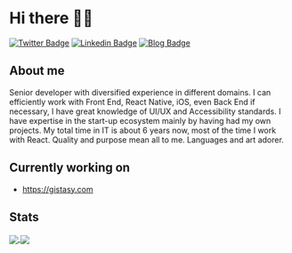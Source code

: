 # Hi there 👋🏻

[![Twitter Badge](https://img.shields.io/badge/-@ilyagruzhevski-1ca0f1?style=flat&labelColor=1ca0f1&logo=twitter&logoColor=white&link=https://twitter.com/ilyagruzhevski)](https://twitter.com/ilyagruzhevski)
[![Linkedin Badge](https://img.shields.io/badge/-IlyaGruzhevski-blue?style=flat&logo=Linkedin&link=https://www.linkedin.com/in/ilya-gruzhevski/)](https://www.linkedin.com/in/ilya-gruzhevski)
[![Blog Badge](https://img.shields.io/badge/-Website-daa520?style=flat&link=https://ilyagru.github.io/)](https://ilyagru.github.io/)


## About me

Senior developer with diversified experience in different domains. I can efficiently work with Front End, React Native, iOS, even Back End if necessary, I have great knowledge of UI/UX and Accessibility standards. I have expertise in the start-up ecosystem mainly by having had my own projects. My total time in IT is about 6 years now, most of the time I work with React. Quality and purpose mean all to me. Languages and art adorer.

## Currently working on

- https://gistasy.com

## Stats

<!-- https://github.com/anuraghazra/github-readme-stats -->
<!-- https://github.com/abhisheknaiidu/awesome-github-profile-readme#readme -->
<a href="#">
  <img align="center" src="https://github-readme-stats.vercel.app/api?username=ilyagru&count_private=true&theme=dark" />
</a>

<a href="#">
  <img align="center" src="https://github-readme-stats.vercel.app/api/top-langs/?username=ilyagru&layout=compact&theme=dark" />
</a>


<!--
**ilyagru/ilyagru** is a ✨ _special_ ✨ repository because its `README.md` (this file) appears on your GitHub profile.

Here are some ideas to get you started:

- 🔭 I’m currently working on ...
- 🌱 I’m currently learning ...
- 👯 I’m looking to collaborate on ...
- 🤔 I’m looking for help with ...
- 💬 Ask me about ...
- 📫 How to reach me: ...
- 😄 Pronouns: ...
- ⚡ Fun fact: ...
-->
